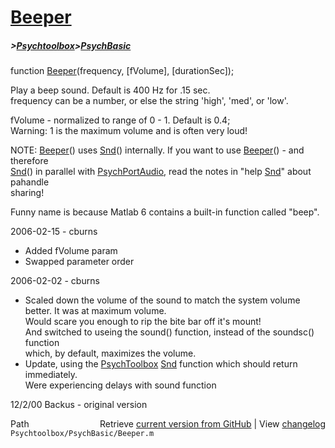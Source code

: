 # [Beeper](Beeper)
##### >[Psychtoolbox](Psychtoolbox)>[PsychBasic](PsychBasic)

function [Beeper](Beeper)(frequency, [fVolume], [durationSec]);  
  
Play a beep sound.  Default is 400 Hz for .15 sec.  
frequency can be a number, or else the string 'high', 'med', or 'low'.  
  
fVolume - normalized to range of 0 - 1.  Default is 0.4;    
Warning:  1 is the maximum volume and is often very loud!  
  
NOTE: [Beeper](Beeper)() uses [Snd](Snd)() internally. If you want to use [Beeper](Beeper)() - and therefore  
[Snd](Snd)() in parallel with [PsychPortAudio](PsychPortAudio), read the notes in "help [Snd](Snd)" about pahandle  
sharing!  
  
Funny name is because Matlab 6 contains a built-in function called "beep".  
  
2006-02-15 - cburns  
  -   Added fVolume param  
  -   Swapped parameter order  
  
2006-02-02 - cburns  
  -   Scaled down the volume of the sound to match the system volume better.  It was at maximum volume.  
      Would scare you enough to rip the bite bar off it's mount!  
      And switched to useing the sound() function, instead of the soundsc() function  
      which, by default, maximizes the volume.  
  -   Update, using the [PsychToolbox](PsychToolbox) [Snd](Snd) function which should return immediately.  
      Were experiencing delays with sound function  
  
12/2/00 Backus - original version  




<div class="code_header" style="text-align:right;">
  <span style="float:left;">Path&nbsp;&nbsp;</span> <span class="counter">Retrieve <a href=
  "https://raw.github.com/Psychtoolbox-3/Psychtoolbox-3/beta/Psychtoolbox/PsychBasic/Beeper.m">current version from GitHub</a> | View <a href=
  "https://github.com/Psychtoolbox-3/Psychtoolbox-3/commits/beta/Psychtoolbox/PsychBasic/Beeper.m">changelog</a></span>
</div>
<div class="code">
  <code>Psychtoolbox/PsychBasic/Beeper.m</code>
</div>

